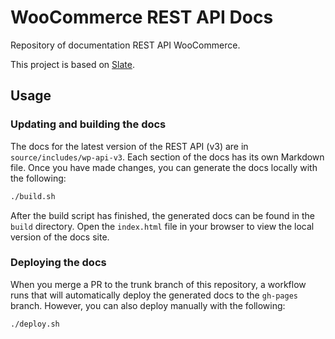 # WooCommerce REST API Docs #

Repository of documentation REST API WooCommerce.

This project is based on [Slate](https://github.com/tripit/slate).

## Usage ##

### Updating and building the docs

The docs for the latest version of the REST API (v3) are in `source/includes/wp-api-v3`. Each section of the docs has its own Markdown file. Once you have made changes, you can generate the docs locally with the following:

```bash
./build.sh
```

After the build script has finished, the generated docs can be found in the `build` directory. Open the `index.html` file in your browser to view the local version of the docs site.

### Deploying the docs

When you merge a PR to the trunk branch of this repository, a workflow runs that will automatically deploy the generated docs to the `gh-pages` branch. However, you can also deploy manually with the following:

```bash
./deploy.sh
```

